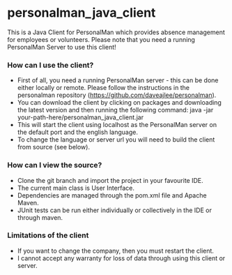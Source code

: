 # personalman_java_client
This is a Java Client for PersonalMan which provides absence management for employees or volunteers. Please note that you need a running PersonalMan Server to use this client!

### How can I use the client? ###

* First of all, you need a running PersonalMan server - this can be done either locally or remote. Please follow the instructions in the personalman repository (https://github.com/daveajlee/personalman).
* You can download the client by clicking on packages and downloading the latest version and then running the following command: java -jar your-path-here/personalman_java_client.jar 
* This will start the client using localhost as the PersonalMan server on the default port and the english language.
* To change the language or server url you will need to build the client from source (see below).

### How can I view the source? ###

* Clone the git branch and import the project in your favourite IDE.
* The current main class is User Interface.
* Dependencies are managed through the pom.xml file and Apache Maven.
* JUnit tests can be run either individually or collectively in the IDE or through maven.

### Limitations of the client ###

* If you want to change the company, then you must restart the client.
* I cannot accept any warranty for loss of data through using this client or server.
